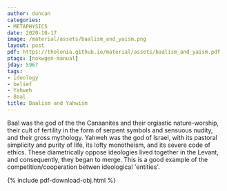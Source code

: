 ```yaml
---
author: duncan
categories:
- METAPHYSICS
date: 2020-10-17
image: /material/assets/baalism_and_yaism.png
layout: post
pdf: https://tholonia.github.io/material/assets/baalism_and_yaism.pdf
ptags: [nokwgen-manual]
jday: 5967
tags:
- ideology
- belief
- Yahweh
- Baal
title: Baalism and Yahwism
---
```


Baal was the god of the the Canaanites and their orgiastic nature-worship, their cult of fertility in the form of serpent symbols and sensuous nudity, and their gross mythology.  Yahweh was the god of Israel, with its pastoral simplicity and purity of life, its lofty monotheism, and its severe code of ethics.  These diametrically oppose ideologies lived together in the Levant, and consequently, they began to merge.  This is a good example of the competition/cooperation betwen ideological 'entities'.

<!--more-->

{% include pdf-download-obj.html %}
